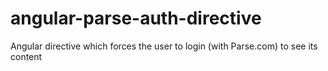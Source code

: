 # angular-parse-auth-directive
Angular directive which forces the user to login (with Parse.com) to see its content
